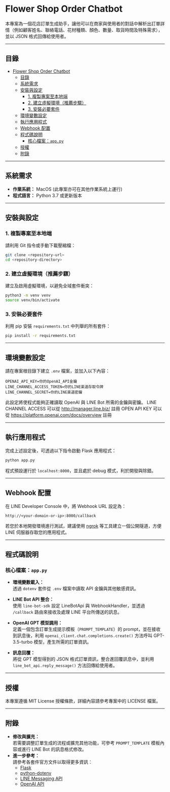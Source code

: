 # Flower Shop Order Chatbot

本專案為一個花店訂單生成助手，讓他可以在商家與使用者的對話中解析出訂單詳情（例如顧客姓名、聯絡電話、花材種類、顏色、數量、取貨時間及特殊需求），並以 JSON 格式回傳給使用者。

---

## 目錄
- [Flower Shop Order Chatbot](#flower-shop-order-chatbot)
  - [目錄](#目錄)
  - [系統需求](#系統需求)
  - [安裝與設定](#安裝與設定)
    - [1. 複製專案至本地端](#1-複製專案至本地端)
    - [2. 建立虛擬環境（推薦步驟）](#2-建立虛擬環境推薦步驟)
    - [3. 安裝必要套件](#3-安裝必要套件)
  - [環境變數設定](#環境變數設定)
  - [執行應用程式](#執行應用程式)
  - [Webhook 配置](#webhook-配置)
  - [程式碼說明](#程式碼說明)
    - [核心檔案：`app.py`](#核心檔案apppy)
  - [授權](#授權)
  - [附錄](#附錄)

---
## 系統需求
- **作業系統：** MacOS (此專案亦可在其他作業系統上運行)
- **程式語言：** Python 3.7 或更新版本

---

## 安裝與設定

### 1. 複製專案至本地端
請利用 Git 指令或手動下載壓縮檔：
```bash
git clone <repository-url>
cd <repository-directory>
```

### 2. 建立虛擬環境（推薦步驟）
建立及啟用虛擬環境，以避免全域套件衝突：
```bash
python3 -m venv venv
source venv/bin/activate
```

### 3. 安裝必要套件
利用 pip 安裝 `requirements.txt` 中列舉的所有套件：
```bash
pip install -r requirements.txt
```

---

## 環境變數設定
請在專案根目錄下建立 `.env` 檔案，並加入以下內容：
```dotenv
OPENAI_API_KEY=你的OpenAI_API金鑰
LINE_CHANNEL_ACCESS_TOKEN=你的LINE渠道存取令牌
LINE_CHANNEL_SECRET=你的LINE渠道密鑰
```
此設定將使程式能夠正確讀取 OpenAI 與 LINE Bot 所需的金鑰與密鑰。
LINE CHANNEL ACCESS 可以從 http://manager.line.biz/ 註冊
OPEN API KEY 可以從 https://platform.openai.com/docs/overview 註冊

---

## 執行應用程式
完成上述設定後，可透過以下指令啟動 Flask 應用程式：
```bash
python app.py
```
程式預設運行於 `localhost:8000`，並且處於 debug 模式，利於開發與除錯。

---

## Webhook 配置
在 LINE Developer Console 中，將 Webhook URL 設定為：
```
http://<your-domain-or-ip>:8000/callback
```
若您於本地開發環境進行測試，建議使用 [ngrok](https://ngrok.com/) 等工具建立一個公開隧道，方便 LINE 伺服器存取您的應用程式。

---

## 程式碼說明

### 核心檔案：`app.py`
- **環境變數載入：**  
  透過 `dotenv` 套件從 `.env` 檔案中讀取 API 金鑰與其他敏感資訊。
  
- **LINE Bot API 整合：**  
  使用 `line-bot-sdk` 設定 LineBotApi 與 WebhookHandler，並透過 `/callback` 路由來接收及處理 LINE 平台所傳送的訊息。

- **OpenAI GPT 模型調用：**  
  定義一個包含訂單生成提示模板（`PROMPT_TEMPLATE`）的 prompt，並在接收到訊息後，利用 `openai_client.chat.completions.create()` 方法呼叫 GPT-3.5-turbo 模型，產生所需的訂單資訊。

- **訊息回覆：**  
  將從 GPT 模型得到的 JSON 格式訂單資訊，整合進回覆訊息中，並利用 `line_bot_api.reply_message()` 方法回傳給使用者。

---

## 授權
本專案遵循 MIT License 授權條款，詳細內容請參考專案中的 LICENSE 檔案。

---

## 附錄
- **修改與擴充：**  
  若需要調整訂單生成的流程或擴充其他功能，可參考 `PROMPT_TEMPLATE` 模板內容或進行 LINE Bot 的訊息格式修改。
- **進一步參考：**  
  請參考各套件官方文件以取得更多資訊：
  - [Flask](https://flask.palletsprojects.com/)
  - [python-dotenv](https://pypi.org/project/python-dotenv/)
  - [LINE Messaging API](https://developers.line.biz/)
  - [OpenAI API](https://platform.openai.com/docs/)
